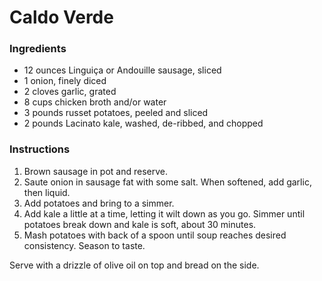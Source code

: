 # Caldo Verde

### Ingredients

- 12 ounces Linguiça or Andouille sausage, sliced
- 1 onion, finely diced
- 2 cloves garlic, grated
- 8 cups chicken broth and/or water
- 3 pounds russet potatoes, peeled and sliced
- 2 pounds Lacinato kale, washed, de-ribbed, and chopped

### Instructions

1. Brown sausage in pot and reserve.
2. Saute onion in sausage fat with some salt. When softened, add garlic, then liquid.
3. Add potatoes and bring to a simmer.
4. Add kale a little at a time, letting it wilt down as you go. Simmer until potatoes break down and kale is soft, about 30 minutes.
5. Mash potatoes with back of a spoon until soup reaches desired consistency. Season to taste.

Serve with a drizzle of olive oil on top and bread on the side.
